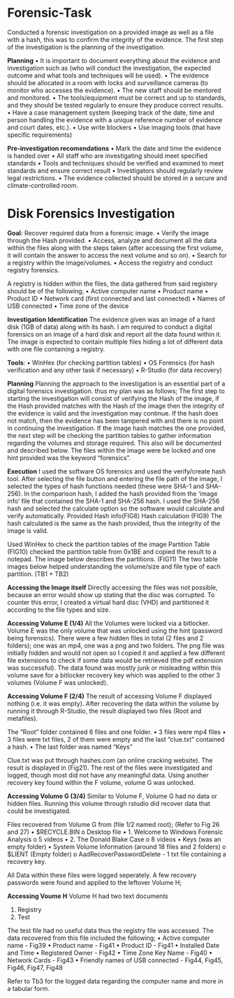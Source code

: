 # Forensic-Task
  Conducted a forensic investigation on a provided image as well as a file with a hash, this was to confirm the integrity of the evidence. The first step of the                investigation is the planning of the investigation.

**Planning**
  •	It is important to document everything about the evidence and investigation such as (who will conduct the investigation, the expected outcome and what tools and              techniques will be used).
  •	The evidence should be allocated in a room with locks and surveillance cameras (to monitor who accesses the evidence).
  •	The new staff should be mentored and monitored.
  •	The tools/equipment must be correct and up to standards, and they should be tested regularly to ensure they produce correct results.
  •	Have a case management system (keeping track of the date, time and person handling the evidence with a unique reference number of evidence and court dates, etc.).
  •	Use write blockers
  •	Use imaging tools (that have specific requirements)

**Pre-investigation recomendations**
  •	Mark the date and time the evidence is handed over
  •	All staff who are investigating should meet specified standards
  •	Tools and techniques should be verified and examined to meet standards and ensure correct result
  •	Investigators should regularly review legal restrictions.
  •	The evidence collected should be stored in a secure and climate-controlled room.

# Disk Forensics Investigation  
**Goal**: Recover required data from a forensic image.
  •	Verify the image through the Hash provided.
  •	Access, analyze and document all the data within the files along with the steps taken (after accessing the first volume, it will contain the answer to access the next        volume and so on).
  •	Search for a registry within the image/volumes.
  •	Access the registry and conduct registry forensics.
  
  A registry is hidden within the files, the data gathered from said registery should be of the following;
  •	Active computer name
  •	Product name
  •	Product ID
  •	Network card (first connected and last connected)
  •	Names of USB connected
  •	Time zone of the device


**Investigation**
  **Identification**
    The evidence given was an image of a hard disk (1GB of data) along with its hash. I am required to conduct a digital forensics on an image of a hard disk and report all      the data found within it. The image is expected to contain multiple files hiding a lot of different data with one file containing a registry. 
  
  **Tools**: 
    •	WinHex (for checking partition tables)
    •	OS Forensics (for hash verification and any other task if necessary)
    •	R-Studio (for data recovery)
  
  **Planning**
  Planning the approach to the investigation is an essential part of a digital forensics investigation. thus my plan was as follows;
  The first step to starting the investigation will consist of verifying the Hash of the image, if the Hash provided matches with the Hash of the image then the integrity of   the evidence is valid and the investigation may continue. If the hash does not match, then the evidence has been tampered with and there is no point in continuing the        investigation.
  If the image hash matches the one provided, the next step will be checking the partition tables to gather information regarding the volumes and storage required. This also   will be documented and described below. The files within the image were be locked and one hint provided was the keyword “forensics”. 

**Execution**
I used the software OS forensics and used the verify/create hash tool. After selecting the file button and entering the file path of the image, I selected the types of hash functions needed (these were SHA-1 and SHA-256).
In the comparison hash, I added the hash provided from the ‘image info’ file that contained the SHA-1 and SHA-256 hash. I used the SHA-256 hash and selected the calculate option so the software would calculate and verify automatically.
Provided Hash info(FIG8)
Hash calculation (FIG9)
The hash calculated is the same as the hash provided, thus the integrity of the image is valid.

Used WinHex to check the partition tables of the image
Partition Table (FIG10)
checked the partition table from 0x1BE and copied the result to a notepad. The image below describes the partitions. (FIG11)
The two table images below helped understanding the volume/size and file type of each partition.
(TB1 + TB2)

**Accessing the Image itself**
Directly accessing the files was not possible, because an error would show up stating that the disc was corrupted. To counter this error, I created a virtual hard disc (VHD) and partitioned it according to the file types and size.

**Accessing Volume E (1/4)**
All the Volumes were locked via a bitlocker. Volume E was the only volume that was unlocked using the hint (password being forensics).
There were a few hidden files in total (2 files and 2 folders); one was an mp4, one was a png and two folders. 
The png file was initially hidden and would not open so I copied it and applied a few different file extensions to check if some data would be retrieved (the pdf extension was successful). The data found was mostly junk or misleading within this volume save for a bitlocker recovery key which was applied to the other 3 volumes (Volume F was unlocked).

**Accessing Volume F (2/4)**
The result of accessing Volume F displayed nothing (i.e. it was empty).
After recovering the data within the volume by running it through R-Studio, the result displayed two files (Root and metafiles).

The “Root” folder contained 6 files and one folder.
•	3 files were mp4 files
•	3 files were txt files, 2 of them were empty and the last “clue.txt” contained a hash.
•	The last folder was named “Keys”

Clue.txt was put through hashes.com (an online cracking website). The result is displayed in (Fig21).
The rest of the files were investigated and logged, though most did not have any meaningful data. Using another recovery key found within the F volume, volume G was unlocked.

**Accessing Volume G (3/4)**
Similar to Volume F, Volume G had no data or hidden files. Running this volume through rstudio did recover data that could be investigated.  

Files recovered from Volume G from (file 1/2 named root); (Refer to Fig 26 and 27)
•	$RECYCLE.BIN
  o	Desktop file
•	1. Welcome to Windows Forensic Analysis
  o	5 videos
•	2. The Donald Blake Case
  o	8 videos
•	Keys (was an empty folder)
•	System Volume Information (around 18 files and 2 folders)
  o	$LIENT (Empty folder)
  o	AadRecoverPasswordDelete
    -	1 txt file containing a recovery key.

All Data within these files were logged seperately. A few recovery passwords were found and applied to the leftover Volume H;

**Accessing Voume H**
Volume H had two text documents 
1. Registry
2. Test

The test file had no useful data thus the registry file was accessed.
The data recovered from this file included the following;
•	Active computer name - Fig39
•	Product name - Fig41
•	Product ID - Fig41
•	Installed Date and Time 
•	Registered Owner - Fig42
•	Time Zone Key Name - Fig40
•	Network Cards - Fig43
•	Friendly names of USB connected - Fig44, Fig45, Fig46, Fig47, Fig48

Refer to Tb3 for the logged data regarding the computer name and more in a tabular form.


